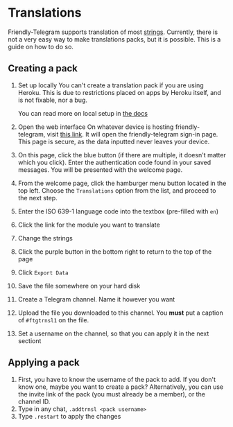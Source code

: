 # Translations

Friendly-Telegram supports translation of most [strings](https://techterms.com/definition/string "definition"). Currently, there is not a very easy way to make translations packs, but it is possible. This is a guide on how to do so.

## Creating a pack

1. Set up locally
   You can't create a translation pack if you are using Heroku. This is due to restrictions placed on apps by Heroku itself, and is not fixable, nor a bug. 

   You can read more on local setup in [the docs](/installing "Installation")
2. Open the web interface
   On whatever device is hosting friendly-telegram, visit [this link](http://localhost:8080). It will open the friendly-telegram sign-in page. This page is secure, as the data inputted never leaves your device. 
3. On this page, click the blue button (if there are multiple, it doesn't matter which you click). Enter the authentication code found in your saved messages. You will be presented with the welcome page.
4. From the welcome page, click the hamburger menu button located in the top left. Choose the `Translations` option from the list, and proceed to the next step.
5. Enter the ISO 639-1 language code into the textbox (pre-filled with `en`)
6. Click the link for the module you want to translate
7. Change the strings
8. Click the purple button in the bottom right to return to the top of the page
9. Click `Export Data`
10. Save the file somewhere on your hard disk
11. Create a Telegram channel. Name it however you want
12. Upload the file you downloaded to this channel. You **must** put a caption of `#ftgtrnsl1` on the file.
13. Set a username on the channel, so that you can apply it in the next sectiont

## Applying a pack

1. First, you have to know the username of the pack to add. If you don't know one, maybe you want to create a pack? Alternatively, you can use the invite link of the pack (you must already be a member), or the channel ID.
2. Type in any chat, `.addtrnsl <pack username>`
3. Type `.restart` to apply the changes
<!--stackedit_data:
eyJoaXN0b3J5IjpbNzc4Nzg0OTkyLC01ODEyNzM3MDgsLTEwNj
Q5MDEwOF19
-->